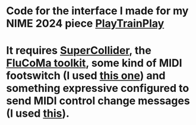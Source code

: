 # Code for the interface I made for my NIME 2024 piece [PlayTrainPlay](https://www.youtube.com/watch?v=QV4YLczTloQ)

# It requires [SuperCollider](https://supercollider.github.io), the [FluCoMa toolkit](https://www.flucoma.org), some kind of MIDI footswitch (I used [this one](https://www.hotone.com/products/controlers/Ampero%20Control)) and something expressive configured to send MIDI control change messages (I used [this](https://www.thomann.co.uk/maudio_expression_pedal.htm)). 
